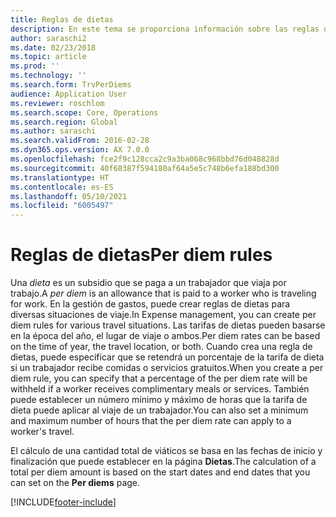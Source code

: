 ```yaml
---
title: Reglas de dietas
description: En este tema se proporciona información sobre las reglas de dietas.
author: saraschi2
ms.date: 02/23/2018
ms.topic: article
ms.prod: ''
ms.technology: ''
ms.search.form: TrvPerDiems
audience: Application User
ms.reviewer: roschlom
ms.search.scope: Core, Operations
ms.search.region: Global
ms.author: saraschi
ms.search.validFrom: 2016-02-28
ms.dyn365.ops.version: AX 7.0.0
ms.openlocfilehash: fce2f9c128cca2c9a3ba068c968bbd76d048828d
ms.sourcegitcommit: 40f68387f594180af64a5e5c748b6efa188bd300
ms.translationtype: HT
ms.contentlocale: es-ES
ms.lasthandoff: 05/10/2021
ms.locfileid: "6005497"
---
```

# <a name="per-diem-rules"></a><span data-ttu-id="05b05-103">Reglas de dietas</span><span class="sxs-lookup"><span data-stu-id="05b05-103">Per diem rules</span></span>

<span data-ttu-id="05b05-104">Una *dieta* es un subsidio que se paga a un trabajador que viaja por trabajo.</span><span class="sxs-lookup"><span data-stu-id="05b05-104">A *per diem* is an allowance that is paid to a worker who is traveling for work.</span></span> <span data-ttu-id="05b05-105">En la gestión de gastos, puede crear reglas de dietas para diversas situaciones de viaje.</span><span class="sxs-lookup"><span data-stu-id="05b05-105">In Expense management, you can create per diem rules for various travel situations.</span></span> <span data-ttu-id="05b05-106">Las tarifas de dietas pueden basarse en la época del año, el lugar de viaje o ambos.</span><span class="sxs-lookup"><span data-stu-id="05b05-106">Per diem rates can be based on the time of year, the travel location, or both.</span></span> <span data-ttu-id="05b05-107">Cuando crea una regla de dietas, puede especificar que se retendrá un porcentaje de la tarifa de dieta si un trabajador recibe comidas o servicios gratuitos.</span><span class="sxs-lookup"><span data-stu-id="05b05-107">When you create a per diem rule, you can specify that a percentage of the per diem rate will be withheld if a worker receives complimentary meals or services.</span></span> <span data-ttu-id="05b05-108">También puede establecer un número mínimo y máximo de horas que la tarifa de dieta puede aplicar al viaje de un trabajador.</span><span class="sxs-lookup"><span data-stu-id="05b05-108">You can also set a minimum and maximum number of hours that the per diem rate can apply to a worker's travel.</span></span>

<span data-ttu-id="05b05-109">El cálculo de una cantidad total de viáticos se basa en las fechas de inicio y finalización que puede establecer en la página **Dietas**.</span><span class="sxs-lookup"><span data-stu-id="05b05-109">The calculation of a total per diem amount is based on the start dates and end dates that you can set on the **Per diems** page.</span></span>


[!INCLUDE[footer-include](../includes/footer-banner.md)]